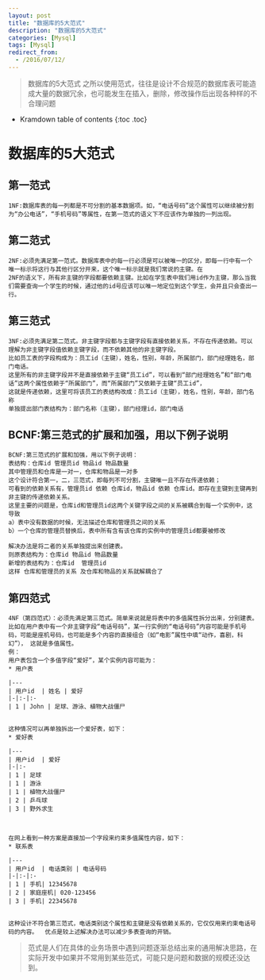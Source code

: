 ```yaml
---
layout: post
title: "数据库的5大范式"
description: "数据库的5大范式"
categories: [Mysql]
tags: [Mysql]
redirect_from:
  - /2016/07/12/
---
```


> 数据库的5大范式
> 之所以使用范式，往往是设计不合规范的数据库表可能造成大量的数据冗余，也可能发生在插入，删除，修改操作后出现各种样的不合理问题

* Kramdown table of contents
{:toc .toc}

# 数据库的5大范式

## 第一范式

	1NF:数据库表的每一列都是不可分割的基本数据项。如，“电话号码”这个属性可以继续被分割为“办公电话”，“手机号码”等属性，在第一范式的语义下不应该作为单独的一列出现。

## 第二范式

	2NF:必须先满足第一范式。数据库表中的每一行必须是可以被唯一的区分，即每一行中有一个唯一标示将这行与其他行区分开来，这个唯一标示就是我们常说的主键。在
	2NF的语义下，所有非主键的字段都要依赖主键。比如在学生表中我们用id作为主键，那么当我们需要查询一个学生的时候，通过他的id号应该可以唯一地定位到这个学生，会并且只会查出一行。

## 第三范式

	3NF:必须先满足第二范式。非主键字段都与主键字段有直接依赖关系，不存在传递依赖。可以理解为非主键字段值依赖主键字段，而不依赖其他的非主键字段。
	比如员工表的字段构成为：员工id（主键），姓名，性别，年龄，所属部门，部门经理姓名，部门电话。
	这里所有的非主键字段并不是直接依赖于主键“员工id”，可以看到“部门经理姓名”和“部门电话”这两个属性依赖于“所属部门”，而“所属部门”又依赖于主键“员工id”，
	这就是传递依赖，这里可将该员工的表结构改成：员工id（主键），姓名，性别，年龄，部门名称
	单独提出部门表结构为：部门名称（主键），部门经理id，部门电话

## BCNF:第三范式的扩展和加强，用以下例子说明

	BCNF:第三范式的扩展和加强，用以下例子说明：
	表结构：仓库id 管理员id 物品id 物品数量
	其中管理员和仓库是一对一，仓库和物品是一对多
	这个设计符合第一，二，三范式，即每列不可分割，主键唯一且不存在传递依赖；
	可看到的依赖关系有，管理员id 依赖 仓库id，物品id 依赖 仓库id。即存在主键到主键再到非主键的传递依赖关系。
	这里主要的问题是，仓库id和管理员id这两个关键字段之间的关系被耦合到每一个实例中，这导致
	a）表中没有数据的时候，无法描述仓库和管理员之间的关系
	b）一个仓库的管理员替换后，表中所有含有该仓库的实例中的管理员id都要被修改
	
	解决办法是将二者的关系单独提出来创建表。
	则原表结构为：仓库id 物品id 物品数量
	新增的表结构为：仓库id  管理员id
	这样 仓库和管理员的关系 及仓库和物品的关系就解耦合了
	
## 第四范式
	4NF（第四范式）：必须先满足第三范式。简单来说就是将表中的多值属性拆分出来，分别建表。
	比如在用户表中有一个非主键字段“电话号码”，某一行实例的“电话号码”内容可能是手机号码，可能是座机号码，也可能是多个内容的直接组合（如“电影”属性中填“动作，喜剧，科幻”）， 这就是多值属性。
	例：
	用户表包含一个多值字段“爱好”，某个实例内容可能为：
	* 用户表
	
	|---
    | 用户id  | 姓名 | 爱好 
    |-|:-|:-
    | 1 | John | 足球、游泳、植物大战僵尸 
    
	
	这种情况可以再单独拆出一个爱好表，如下：
	* 爱好表
	
	|---
    | 用户id  | 爱好 
    |-|:-
    | 1 | 足球
	| 1 | 游泳
	| 1 | 植物大战僵尸 
	| 2 | 乒乓球
	| 3 | 野外求生



	在网上看到一种方案是直接加一个字段来约束多值属性内容，如下：
	* 联系表

	|---
    | 用户id  | 电话类别 | 电话号码 
    |-|:-|:-
    | 1 | 手机| 12345678
	| 2 | 家庭座机| 020-123456
	| 3 | 手机| 22345678 


	这种设计不符合第三范式，电话类别这个属性和主键是没有依赖关系的，它仅仅用来约束电话号码的内容。  优点是较上述解决办法可以减少多表查询的开销。
	
>范式是人们在具体的业务场景中遇到问题逐渐总结出来的通用解决思路，在实际开发中如果并不常用到某些范式，可能只是问题和数据的规模还没达到。 
